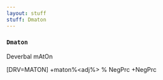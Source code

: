 ```yaml
---
layout: stuff
stuff: Dmaton
---
```

### ` Dmaton ` 

Deverbal mAtOn

[DRV=MATON]
+maton%<adj%>
% NegPrc
+NegPrc
